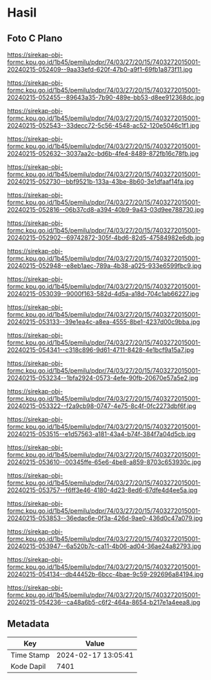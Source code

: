 # Hasil

## Foto C Plano

https://sirekap-obj-formc.kpu.go.id/1b45/pemilu/pdpr/74/03/27/20/15/7403272015001-20240215-052409--9aa33efd-620f-47b0-a9f1-69fb1a873f11.jpg

https://sirekap-obj-formc.kpu.go.id/1b45/pemilu/pdpr/74/03/27/20/15/7403272015001-20240215-052455--89643a35-7b90-489e-bb53-d8ee912368dc.jpg

https://sirekap-obj-formc.kpu.go.id/1b45/pemilu/pdpr/74/03/27/20/15/7403272015001-20240215-052543--33decc72-5c56-4548-ac52-120e5046c1f1.jpg

https://sirekap-obj-formc.kpu.go.id/1b45/pemilu/pdpr/74/03/27/20/15/7403272015001-20240215-052632--3037aa2c-bd6b-4fe4-8489-872fb16c78fb.jpg

https://sirekap-obj-formc.kpu.go.id/1b45/pemilu/pdpr/74/03/27/20/15/7403272015001-20240215-052730--bbf9521b-133a-43be-8b60-3e1dfaaf14fa.jpg

https://sirekap-obj-formc.kpu.go.id/1b45/pemilu/pdpr/74/03/27/20/15/7403272015001-20240215-052816--06b37cd8-a394-40b9-9a43-03d9ee788730.jpg

https://sirekap-obj-formc.kpu.go.id/1b45/pemilu/pdpr/74/03/27/20/15/7403272015001-20240215-052902--69742872-305f-4bd6-82d5-47584982e6db.jpg

https://sirekap-obj-formc.kpu.go.id/1b45/pemilu/pdpr/74/03/27/20/15/7403272015001-20240215-052948--e8eb1aec-789a-4b38-a025-933e6599fbc9.jpg

https://sirekap-obj-formc.kpu.go.id/1b45/pemilu/pdpr/74/03/27/20/15/7403272015001-20240215-053039--9000f163-582d-4d5a-a18d-704c1ab66227.jpg

https://sirekap-obj-formc.kpu.go.id/1b45/pemilu/pdpr/74/03/27/20/15/7403272015001-20240215-053133--39e1ea4c-a8ea-4555-8be1-4237d00c9bba.jpg

https://sirekap-obj-formc.kpu.go.id/1b45/pemilu/pdpr/74/03/27/20/15/7403272015001-20240215-054341--c318c896-9d61-4711-8428-4e1bcf9a15a7.jpg

https://sirekap-obj-formc.kpu.go.id/1b45/pemilu/pdpr/74/03/27/20/15/7403272015001-20240215-053234--1bfa2924-0573-4efe-90fb-20670e57a5e2.jpg

https://sirekap-obj-formc.kpu.go.id/1b45/pemilu/pdpr/74/03/27/20/15/7403272015001-20240215-053322--f2a9cb98-0747-4e75-8c4f-0fc2273dbf6f.jpg

https://sirekap-obj-formc.kpu.go.id/1b45/pemilu/pdpr/74/03/27/20/15/7403272015001-20240215-053515--e1d57563-a181-43a4-b74f-384f7a04d5cb.jpg

https://sirekap-obj-formc.kpu.go.id/1b45/pemilu/pdpr/74/03/27/20/15/7403272015001-20240215-053610--00345ffe-65e6-4be8-a859-8703c653930c.jpg

https://sirekap-obj-formc.kpu.go.id/1b45/pemilu/pdpr/74/03/27/20/15/7403272015001-20240215-053757--f6ff3e46-4180-4d23-8ed6-67dfe4d4ee5a.jpg

https://sirekap-obj-formc.kpu.go.id/1b45/pemilu/pdpr/74/03/27/20/15/7403272015001-20240215-053853--36edac6e-0f3a-426d-9ae0-436d0c47a079.jpg

https://sirekap-obj-formc.kpu.go.id/1b45/pemilu/pdpr/74/03/27/20/15/7403272015001-20240215-053947--6a520b7c-ca11-4b06-ad04-36ae24a82793.jpg

https://sirekap-obj-formc.kpu.go.id/1b45/pemilu/pdpr/74/03/27/20/15/7403272015001-20240215-054134--db44452b-6bcc-4bae-9c59-292696a84194.jpg

https://sirekap-obj-formc.kpu.go.id/1b45/pemilu/pdpr/74/03/27/20/15/7403272015001-20240215-054236--ca48a6b5-c6f2-464a-8654-b217e1a4eea8.jpg


## Metadata

| Key        | Value               |
| ---------- | ------------------- |
| Time Stamp | 2024-02-17 13:05:41 |
| Kode Dapil | 7401                |



